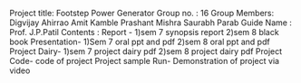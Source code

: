 Project title: Footstep Power Generator 
Group no.    : 16
Group Members: Digvijay Ahirrao
               Amit Kamble
               Prashant Mishra
               Saurabh Parab
Guide Name   : Prof. J.P.Patil 
Contents     : Report -
               1)sem 7 synopsis report
               2)sem 8 black book
               Presentation-
               1)Sem 7 oral ppt and pdf
               2)sem 8 oral ppt and pdf
               Project Dairy-
               1)sem 7 project dairy pdf
               2)sem 8 project dairy pdf
               Project Code-
               code of project 
               Project sample Run-
               Demonstration of project via video 
           
               
